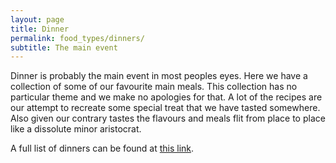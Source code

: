 ```yaml
---
layout: page
title: Dinner
permalink: food_types/dinners/
subtitle: The main event
---
```


Dinner is probably the main event in most peoples eyes. Here we have a collection of some of our favourite main meals. This collection has no particular theme and we make no apologies for that. A lot of the recipes are our attempt to recreate some special treat that we have tasted somewhere. Also given our contrary tastes the flavours and meals flit from place to place like a dissolute minor aristocrat.  

A full list of dinners can be found at [this link](https://fodblog.github.io/blog/category/dinner/).
